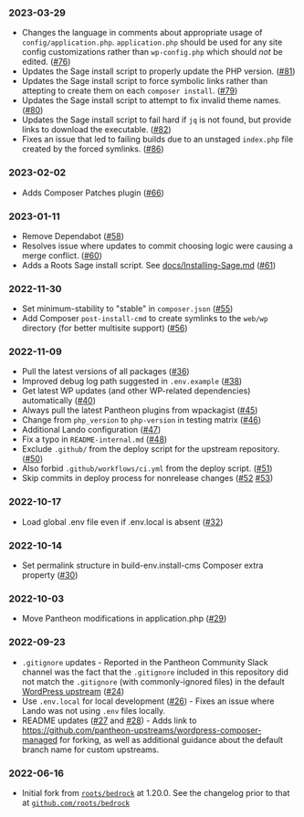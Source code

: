 ### 2023-03-29
* Changes the language in comments about appropriate usage of `config/application.php`. `application.php` should be used for any site config customizations rather than `wp-config.php` which should _not_ be edited. ([#76](https://github.com/pantheon-systems/wordpress-composer-managed/pull/76))
* Updates the Sage install script to properly update the PHP version. ([#81](https://github.com/pantheon-systems/wordpress-composer-managed/pull/81))
* Updates the Sage install script to force symbolic links rather than attepting to create them on each `composer install`. ([#79](https://github.com/pantheon-systems/wordpress-composer-managed/pull/79))
* Updates the Sage install script to attempt to fix invalid theme names. ([#80](https://github.com/pantheon-systems/wordpress-composer-managed/pull/80))
* Updates the Sage install script to fail hard if `jq` is not found, but provide links to download the executable. ([#82](https://github.com/pantheon-systems/wordpress-composer-managed/pull/82))
* Fixes an issue that led to failing builds due to an unstaged `index.php` file created by the forced symlinks. ([#86](https://github.com/pantheon-systems/wordpress-composer-managed/pull/86))

### 2023-02-02
* Adds Composer Patches plugin ([#66](https://github.com/pantheon-systems/wordpress-composer-managed/pull/66))

### 2023-01-11
* Remove Dependabot ([#58](https://github.com/pantheon-systems/wordpress-composer-managed/pull/58))
* Resolves issue where updates to commit choosing logic were causing a merge conflict. ([#60](https://github.com/pantheon-systems/wordpress-composer-managed/pull/60))
* Adds a Roots Sage install script. See [docs/Installing-Sage.md](docs/Installing-Sage.md) ([#61](https://github.com/pantheon-systems/wordpress-composer-managed/pull/61))

### 2022-11-30
* Set minimum-stability to "stable" in `composer.json` ([#55](https://github.com/pantheon-systems/wordpress-composer-managed/pull/55))
* Add Composer `post-install-cmd` to create symlinks to the `web/wp` directory (for better multisite support) ([#56](https://github.com/pantheon-systems/wordpress-composer-managed/pull/56))

### 2022-11-09
* Pull the latest versions of all packages ([#36](https://github.com/pantheon-systems/wordpress-composer-managed/pull/36))
* Improved debug log path suggested in `.env.example` ([#38](https://github.com/pantheon-systems/wordpress-composer-managed/pull/38))
* Get latest WP updates (and other WP-related dependencies) automatically ([#40](https://github.com/pantheon-systems/wordpress-composer-managed/pull/40))
* Always pull the latest Pantheon plugins from wpackagist ([#45](https://github.com/pantheon-systems/wordpress-composer-managed/pull/45))
* Change from `php_version` to `php-version` in testing matrix ([#46](https://github.com/pantheon-systems/wordpress-composer-managed/pull/46))
* Additional Lando configuration ([#47](https://github.com/pantheon-systems/wordpress-composer-managed/pull/47))
* Fix a typo in `README-internal.md` ([#48](https://github.com/pantheon-systems/wordpress-composer-managed/pull/48))
* Exclude `.github/` from the deploy script for the upstream repository. ([#50](https://github.com/pantheon-systems/wordpress-composer-managed/pull/50))
* Also forbid `.github/workflows/ci.yml` from the deploy script. ([#51](https://github.com/pantheon-systems/wordpress-composer-managed/pull/51))
* Skip commits in deploy process for nonrelease changes ([#52](https://github.com/pantheon-systems/wordpress-composer-managed/pull/52) [#53](https://github.com/pantheon-systems/wordpress-composer-managed/pull/53))

### 2022-10-17
* Load global .env file even if .env.local is absent ([#32](https://github.com/pantheon-systems/wordpress-composer-managed/pull/32))

### 2022-10-14
* Set permalink structure in build-env.install-cms Composer extra property ([#30](https://github.com/pantheon-systems/wordpress-composer-managed/pull/30))

### 2022-10-03
* Move Pantheon modifications in application.php ([#29](https://github.com/pantheon-systems/wordpress-composer-managed/pull/29))

### 2022-09-23
* `.gitignore` updates - Reported in the Pantheon Community Slack channel was the fact that the `.gitignore` included in this repository did not match the `.gitignore` (with commonly-ignored files) in the default [WordPress upstream](https://github.com/pantheon-systems/wordpress) ([#24](https://github.com/pantheon-systems/wordpress-composer-managed/pull/24))
* Use `.env.local` for local development ([#26](https://github.com/pantheon-systems/wordpress-composer-managed/pull/26)) - Fixes an issue where Lando was not using `.env` files locally.
* README updates ([#27](https://github.com/pantheon-systems/wordpress-composer-managed/pull/27) and [#28](https://github.com/pantheon-systems/wordpress-composer-managed/pull/28)) - Adds link to https://github.com/pantheon-upstreams/wordpress-composer-managed for forking, as well as additional guidance about the default branch name for custom upstreams.

### 2022-06-16
* Initial fork from [`roots/bedrock`](https://roots.io/bedrock) at 1.20.0. See the changelog prior to that at [`github.com/roots/bedrock`](https://github.com/roots/bedrock/blob/97f7826f3d284b82d83ff15d13bfc22628d660e2/CHANGELOG.md)
